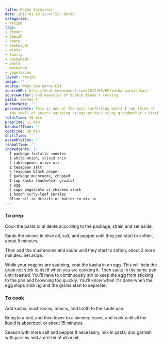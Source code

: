 ```yaml
---
title: Kasha Varniskes
date: 2017-01-16 22:47:53 -06:00
categories:
- recipe
tags:
- dinner
- jewish
- saute
- weeknight
- winter
- family
- buckwheat
- pasta
- mushroom
- vegetarian
layout: recipe
image: ''
source: What Jew Wanna Eat
sourceURL: http://whatjewwannaeat.com/2012/08/06/kasha-varnishkas/
sourceAuthor: and memories of Bubbie Irene's cooking
yield: Serves 4
authorNote: ''
personalNote: This is one of the most comforting meals I can think of. Something about
  the smell of onions sautéing brings me back to my grandmother's kitchen.
totalTime: 45 min
prepTime: 15 min
handsoffTime: ''
cookTime: 30 min
chillTime: ''
assemblyTime: ''
reheatTime: ''
ingredients: |-
  1 package farfalle noodles
  1 white onion, sliced thin
  2 tablespoons olive oil
  1 teaspoon salt
  ½ teaspoon black pepper
  1 package mushrooms, chopped
  1 cup kasha (buckwheat groats)
  1 egg
  2 cups vegetable or chicken stock
  1 bunch curly-leaf parsley
  Olive oil to drizzle or butter to mix in
---
```


### To prep

Cook the pasta to al dente according to the package, strain and set aside.

Saute the onions in olive oil, salt, and pepper until they just start to soften, about 5 minutes.

Then add the mushrooms and saute until they start to soften, about 2 more minutes. Set aside.

While your veggies are sauteing, coat the kasha in an egg. This will help the grain not stick to itself when you are cooking it. Then saute in the same pan until toasted. You'll have to continuously stir to keep the egg from sticking to the pan and browning too quickly. You'll know when it's done when the egg stops sticking and the grains start to separate.

### To cook

Add kasha, mushrooms, onions, and broth to the saute pan.

Bring to a boil, and then lower to a simmer, cover, and cook until all the liquid is absorbed, or about 15 minutes.

Season with more salt and pepper if necessary, mix in pasta, and garnish with parsley and a drizzle of olive oil.
